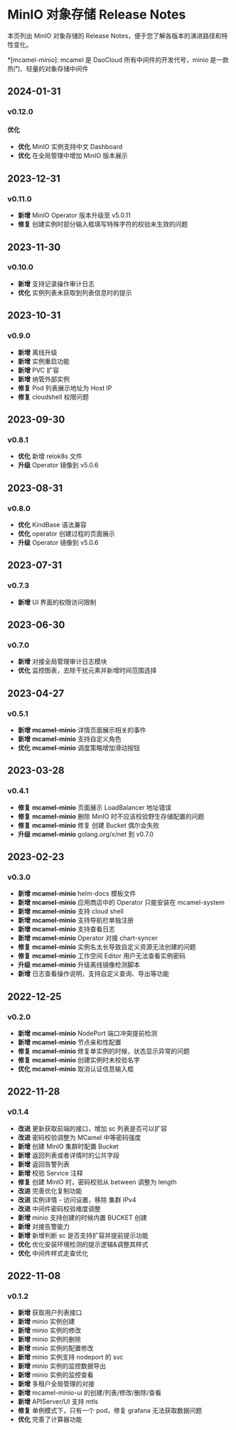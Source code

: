 # MinIO 对象存储 Release Notes

本页列出 MinIO 对象存储的 Release Notes，便于您了解各版本的演进路径和特性变化。

*[mcamel-minio]: mcamel 是 DaoCloud 所有中间件的开发代号，minio 是一款热门、轻量的对象存储中间件

## 2024-01-31

### v0.12.0

#### 优化

- **优化** MinIO 实例支持中文 Dashboard
- **优化** 在全局管理中增加 MinIO 版本展示

## 2023-12-31

### v0.11.0

- **新增** MinIO Operator 版本升级至 v5.0.11
- **修复** 创建实例时部分输入框填写特殊字符的校验未生效的问题

## 2023-11-30

### v0.10.0

- **新增** 支持记录操作审计日志
- **优化** 实例列表未获取到列表信息时的提示

## 2023-10-31

### v0.9.0

- **新增** 离线升级
- **新增** 实例重启功能
- **新增** PVC 扩容
- **新增** 纳管外部实例
- **修复** Pod 列表展示地址为 Host IP
- **修复** cloudshell 权限问题

## 2023-09-30

### v0.8.1

- **优化** 新增 relok8s 文件
- **升级** Operator 镜像到 v5.0.6
  
## 2023-08-31

### v0.8.0

- **优化** KindBase 语法兼容
- **优化** operator 创建过程的页面展示
- **升级** Operator 镜像到 v5.0.6

## 2023-07-31

### v0.7.3

- **新增** UI 界面的权限访问限制

## 2023-06-30

### v0.7.0

- **新增** 对接全局管理审计日志模块
- **优化** 监控图表，去除干扰元素并新增时间范围选择

## 2023-04-27

### v0.5.1

- **新增** __mcamel-minio__  详情页面展示相关的事件
- **新增** __mcamel-minio__  支持自定义角色
- **优化** __mcamel-minio__  调度策略增加滑动按钮

## 2023-03-28

### v0.4.1

- **修复** __mcamel-minio__  页面展示 LoadBalancer 地址错误
- **修复** __mcamel-minio__  删除 MinIO 时不应该校验野生存储配置的问题
- **修复** __mcamel-minio__  修复 创建 Bucket 偶尔会失败
- **升级** __mcamel-minio__  golang.org/x/net 到 v0.7.0

## 2023-02-23

### v0.3.0

- **新增** __mcamel-minio__  helm-docs 模板文件
- **新增** __mcamel-minio__  应用商店中的 Operator 只能安装在 mcamel-system
- **新增** __mcamel-minio__  支持 cloud shell
- **新增** __mcamel-minio__  支持导航栏单独注册
- **新增** __mcamel-minio__  支持查看日志
- **新增** __mcamel-minio__  Operator 对接 chart-syncer
- **修复** __mcamel-minio__  实例名太长导致自定义资源无法创建的问题
- **修复** __mcamel-minio__  工作空间 Editor 用户无法查看实例密码
- **升级** __mcamel-minio__  升级离线镜像检测脚本  
- **新增** 日志查看操作说明，支持自定义查询、导出等功能

## 2022-12-25

### v0.2.0

- **新增** __mcamel-minio__  NodePort 端口冲突提前检测
- **新增** __mcamel-minio__  节点亲和性配置
- **修复** __mcamel-minio__  修复单实例的时候，状态显示异常的问题
- **修复** __mcamel-minio__  创建实例时未校验名字
- **优化** __mcamel-minio__  取消认证信息输入框

## 2022-11-28

### v0.1.4

- **改进** 更新获取前端的接口，增加 sc 列表是否可以扩容
- **改进** 密码校验调整为 MCamel 中等密码强度
- **新增** 创建 MinIO 集群时配置 Bucket
- **新增** 返回列表或者详情时的公共字段
- **新增** 返回告警列表
- **新增** 校验 Service 注释
- **修复** 创建 MinIO 时，密码校验从 between 调整为 length
- **改进** 完善优化复制功能
- **改进** 实例详情 - 访问设置，移除 集群 IPv4
- **改进** 中间件密码校验难度调整
- **新增** minio 支持创建的时候内置 BUCKET 创建
- **新增** 对接告警能力
- **新增** 新增判断 sc 是否支持扩容并提前提示功能
- **优化** 优化安装环境检测的提示逻辑&调整其样式
- **优化** 中间件样式走查优化

## 2022-11-08

### v0.1.2

- **新增** 获取用户列表接口
- **新增** minio 实例创建
- **新增** minio 实例的修改
- **新增** minio 实例的删除
- **新增** minio 实例的配置修改
- **新增** minio 实例支持 nodeport 的 svc
- **新增** minio 实例的监控数据导出
- **新增** minio 实例的监控查看
- **新增** 多租户全局管理的对接
- **新增** mcamel-minio-ui 的创建/列表/修改/删除/查看
- **新增** APIServer/UI 支持 mtls
- **修复** 单例模式下，只有一个 pod，修复 grafana 无法获取数据问题
- **优化** 完善了计算器功能
